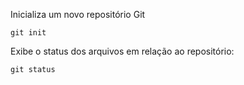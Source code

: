 Inicializa um novo repositório Git  
```
git init
```

Exibe o status dos arquivos em relação ao repositório:
```
git status
```

